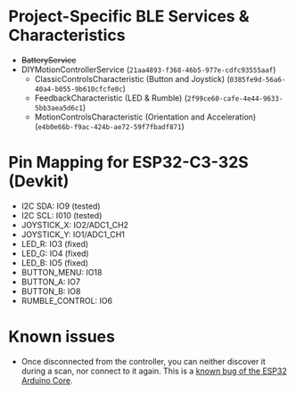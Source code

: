 # Project-Specific BLE Services & Characteristics

- ~~BatteryService~~
- DIYMotionControllerService (`21aa4893-f368-46b5-977e-cdfc93555aaf`)
    - ClassicControlsCharacteristic (Button and Joystick) (`0385fe9d-56a6-40a4-b055-9b610cfcfe0c`)
    - FeedbackCharacteristic (LED & Rumble) (`2f99ce60-cafe-4e44-9633-5bb3aea5d6c1`)
    - MotionControlsCharacteristic (Orientation and Acceleration) (`e4b0e66b-f9ac-424b-ae72-59f7fbadf871`)

# Pin Mapping for ESP32-C3-32S (Devkit)

- I2C SDA: IO9 (tested)
- I2C SCL: I010 (tested)
- JOYSTICK_X: IO2/ADC1_CH2
- JOYSTICK_Y: IO1/ADC1_CH1
- LED_R: IO3 (fixed)
- LED_G: IO4 (fixed)
- LED_B: IO5 (fixed)
- BUTTON_MENU: IO18
- BUTTON_A: IO7
- BUTTON_B: IO8
- RUMBLE_CONTROL: IO6

# Known issues
- Once disconnected from the controller, you can neither discover it during a
  scan, nor connect to it again. This is a [known bug of the ESP32 Arduino
  Core](https://github.com/espressif/arduino-esp32/issues/6016).
